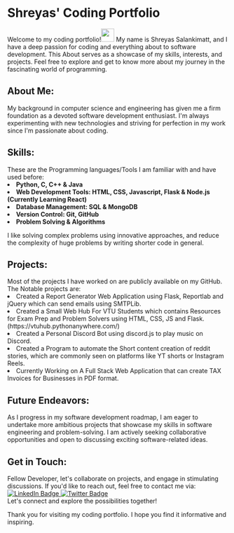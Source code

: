 <h1>Shreyas' Coding Portfolio</h1>
Welcome to my coding portfolio!<img src="https://media.giphy.com/media/hvRJCLFzcasrR4ia7z/giphy.gif" width="30px"/>
My name is Shreyas Salankimatt, and I have a deep passion for coding and everything about to software development. This About serves as a showcase of my skills, interests, and projects. Feel free to explore and get to know more about my journey in the fascinating world of programming.

<h2>About Me:</h2>
My background in computer science and engineering has given me a firm foundation as a devoted software development enthusiast. I'm always experimenting with new technologies and striving for perfection in my work since I'm passionate about coding.

<h2>Skills:</h2>
These are the Programming languages/Tools I am familiar with and have used before:<br>

<b>
<li>Python, C, C++ & Java</li>
<li>Web Development Tools: HTML, CSS, Javascript, Flask & Node.js (Currently Learning React) </li>
<li>Database Management: SQL & MongoDB</li>
<li>Version Control: Git, GitHub </li>
<li>Problem Solving & Algorithms</li>
</b>

I like solving complex problems using innovative approaches, and reduce the complexity of huge problems by writing shorter code in general.

<h2>Projects: </h2>
Most of the projects I have worked on are publicly available on my GitHub.<br>
The Notable projects are:<br>
<li> Created a Report Generator Web Application using Flask, Reportlab and jQuery which can send emails using SMTPLib. </li>
<li> Created a Small Web Hub For VTU Students which contains Resources for Exam Prep and Problem Solvers using HTML, CSS, JS and Flask. (https://vtuhub.pythonanywhere.com/) </li>
<li> Created a Personal Discord Bot using discord.js to play music on Discord.</li>
<li> Created a Program to automate the Short content creation of reddit stories, which are commonly seen on platforms like YT shorts or Instagram Reels.</li>
<li>Currently Working on A Full Stack Web Application that can create TAX Invoices for Businesses in PDF format.</li>

<h2>Future Endeavors:</h2>
As I progress in my software development roadmap, I am eager to undertake more ambitious projects that showcase my skills in software engineering and problem-solving. I am actively seeking collaborative opportunities and open to discussing exciting software-related ideas.

<h2>Get in Touch:</h2>
Fellow Developer, let's collaborate on projects, and engage in stimulating discussions. If you'd like to reach out, feel free to contact me via:<br> 
<div id="badges">
  <a href="https://www.linkedin.com/in/shreyas-salankimatt-83588a260/" target = "_blank">
    <img src="https://img.shields.io/badge/LinkedIn-blue?style=for-the-badge&logo=linkedin&logoColor=white" alt="LinkedIn Badge"/>
  </a>
  <a href="https://twitter.com/shreyas_078" target = "_blank">
    <img src="https://img.shields.io/badge/Twitter-blue?style=for-the-badge&logo=twitter&logoColor=white" alt="Twitter Badge"/>
  </a>
</div>
Let's connect and explore the possibilities together!

Thank you for visiting my coding portfolio. I hope you find it informative and inspiring.
